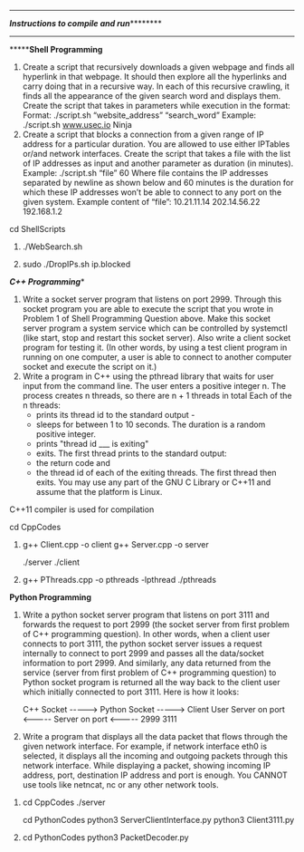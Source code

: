 *************************************************************************************
***********************Instructions to compile and run*******************************
*************************************************************************************


***************Shell Programming**********

1.  Create a script that recursively downloads a given webpage and finds all hyperlink in that
    webpage. It should then explore all the hyperlinks and carry doing that in a recursive way. In
    each of this recursive crawling, it finds all the appearance of the given search word and
    displays them.
    Create the script that takes in parameters while execution in the format:
    Format: ./script.sh “website_address” “search_word”
    Example: ./script.sh www.usec.io Ninja
2.  Create a script that blocks a connection from a given range of IP address for a particular
    duration. You are allowed to use either IPTables or/and network interfaces.
    Create the script that takes a file with the list of IP addresses as input and another
    parameter as duration (in minutes).
    Example: ./script.sh “file” 60
    Where file contains the IP addresses separated by newline as shown below and 60 minutes
    is the duration for which these IP addresses won’t be able to connect to any port on the
    given system.
    Example content of “file”:
    10.21.11.14
    202.14.56.22
    192.168.1.2

cd ShellScripts

1) ./WebSearch.sh <website> <search word>
    
2) sudo ./DropIPs.sh ip.blocked <minutes>


*************C++ Programming**************

1.  Write a socket server program that listens on port 2999. Through this socket program you
    are able to execute the script that you wrote in Problem 1 of Shell Programming Question
    above. Make this socket server program a system service which can be controlled by
    systemctl (like start, stop and restart this socket server). Also write a client socket program
    for testing it. (In other words, by using a test client program in running on one computer, a
    user is able to connect to another computer socket and execute the script on it.)
2.  Write a program in C++ using the pthread library that waits for user input from the
    command line. The user enters a positive integer n. The process creates n threads, so there
    are n + 1 threads in total
    Each of the n threads:
    - prints its thread id to the standard output -
    - sleeps for between 1 to 10 seconds. The duration is a random positive integer.
    - prints "thread id ___ is exiting"
    - exits.
    The first thread prints to the standard output:
    - the return code and
    - the thread id of each of the exiting threads.
    The first thread then exits.
    You may use any part of the GNU C Library or C++11 and assume that the platform is Linux.

C++11 compiler is used for compilation

cd CppCodes
    
1) g++ Client.cpp -o client
   g++ Server.cpp -o server
    
   ./server
   ./client
    
2) g++ PThreads.cpp -o pthreads -lpthread
   ./pthreads

************Python Programming************

1.  Write a python socket server program that listens on port 3111 and forwards the request to
    port 2999 (the socket server from first problem of C++ programming question). In other
    words, when a client user connects to port 3111, the python socket server issues a request
    internally to connect to port 2999 and passes all the data/socket information to port 2999.
    And similarly, any data returned from the service (server from first problem of C++
    programming question) to Python socket program is returned all the way back to the client
    user which initially connected to port 3111. Here is how it looks:
    
    C++ Socket      ----->  Python Socket   ----->  Client User
    Server on port  <-----  Server on port  <-----
    2999                    3111
    
2.  Write a program that displays all the data packet that flows through the given network
    interface. For example, if network interface eth0 is selected, it displays all the incoming and
    outgoing packets through this network interface. While displaying a packet, showing
    incoming IP address, port, destination IP address and port is enough. You CANNOT use tools
    like netncat, nc or any other network tools.
    
1) cd CppCodes
   ./server
   
   cd PythonCodes
   python3 ServerClientInterface.py
   python3 Client3111.py
   
2) cd PythonCodes
   python3 PacketDecoder.py

